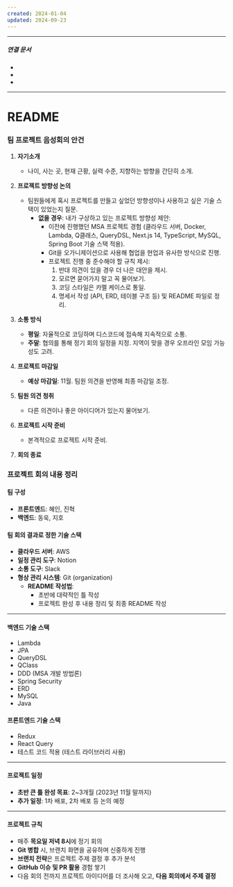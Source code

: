 ```yaml
---
created: 2024-01-04
updated: 2024-09-23
---
```

----
##### 연결 문서

- 
- 
- 
---

# **README**

### **팀 프로젝트 음성회의 안건**

1. **자기소개**
   
    - 나이, 사는 곳, 현재 근황, 실력 수준, 지향하는 방향을 간단히 소개.
      
2. **프로젝트 방향성 논의**
    
    - 팀원들에게 혹시 프로젝트를 만들고 싶었던 방향성이나 사용하고 싶은 기술 스택이 있었는지 질문.
        - **없을 경우**: 내가 구상하고 있는 프로젝트 방향성 제안:
            - 이전에 진행했던 MSA 프로젝트 경험 (클라우드 서버, Docker, Lambda, Q클래스, QueryDSL, Next.js 14, TypeScript, MySQL, Spring Boot 기술 스택 적용).
            - Git을 오가니제이션으로 사용해 협업을 현업과 유사한 방식으로 진행.
            - 프로젝트 진행 중 준수해야 할 규칙 제시:
                1. 반대 의견이 있을 경우 더 나은 대안을 제시.
                2. 모르면 묻어가지 말고 꼭 물어보기.
                3. 코딩 스타일은 카멜 케이스로 통일.
                4. 명세서 작성 (API, ERD, 테이블 구조 등) 및 README 파일로 정리.
3. **소통 방식**
    - **평일**: 자율적으로 코딩하며 디스코드에 접속해 지속적으로 소통.
    - **주말**: 협의를 통해 정기 회의 일정을 지정. 지역이 맞을 경우 오프라인 모임 가능성도 고려.
      
4. **프로젝트 마감일**
    - **예상 마감일**: 11월. 팀원 의견을 반영해 최종 마감일 조정.
      
5. **팀원 의견 청취**
    - 다른 의견이나 좋은 아이디어가 있는지 물어보기.
      
6. **프로젝트 시작 준비**
    - 본격적으로 프로젝트 시작 준비.
      
7. **회의 종료**


### 프로젝트 회의 내용 정리

#### 팀 구성

- **프론트엔드**: 혜인, 진혁
- **백엔드**: 동욱, 지호

#### 팀 회의 결과로 정한 기술 스택

- **클라우드 서버**: AWS
- **일정 관리 도구**: Notion
- **소통 도구**: Slack
- **형상 관리 시스템**: Git (organization)
    - **README 작성법**:
        - 초반에 대략적인 틀 작성
        - 프로젝트 완성 후 내용 정리 및 최종 README 작성

---

#### 백엔드 기술 스택

- Lambda
- JPA
- QueryDSL
- QClass
- DDD (MSA 개발 방법론)
- Spring Security
- ERD
- MySQL
- Java

#### 프론트엔드 기술 스택

- Redux
- React Query
- 테스트 코드 적용 (테스트 라이브러리 사용)

---

#### 프로젝트 일정

- **초반 큰 틀 완성 목표**: 2~3개월 (2023년 11월 말까지)
- **추가 일정**: 1차 배포, 2차 배포 등 논의 예정

---

#### 프로젝트 규칙

- 매주 **목요일 저녁 8시**에 정기 회의
- **Git 병합** 시, 브랜치 화면을 공유하며 신중하게 진행
- **브랜치 전략**은 프로젝트 주제 결정 후 추가 분석
- **GitHub 이슈 및 PR 활용** 경험 쌓기
- 다음 회의 전까지 프로젝트 아이디어를 더 조사해 오고, **다음 회의에서 주제 결정**